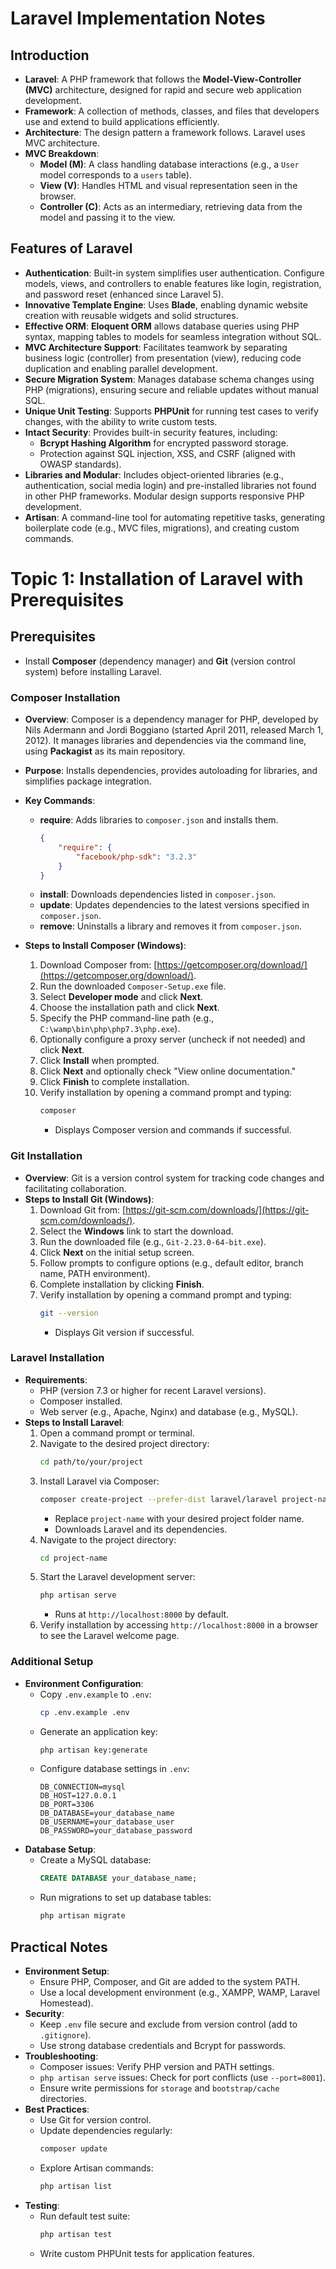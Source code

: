 # Laravel Implementation Notes

## Introduction
- **Laravel**: A PHP framework that follows the **Model-View-Controller (MVC)** architecture, designed for rapid and secure web application development.
- **Framework**: A collection of methods, classes, and files that developers use and extend to build applications efficiently.
- **Architecture**: The design pattern a framework follows. Laravel uses MVC architecture.
- **MVC Breakdown**:
  - **Model (M)**: A class handling database interactions (e.g., a `User` model corresponds to a `users` table).
  - **View (V)**: Handles HTML and visual representation seen in the browser.
  - **Controller (C)**: Acts as an intermediary, retrieving data from the model and passing it to the view.

## Features of Laravel
- **Authentication**: Built-in system simplifies user authentication. Configure models, views, and controllers to enable features like login, registration, and password reset (enhanced since Laravel 5).
- **Innovative Template Engine**: Uses **Blade**, enabling dynamic website creation with reusable widgets and solid structures.
- **Effective ORM**: **Eloquent ORM** allows database queries using PHP syntax, mapping tables to models for seamless integration without SQL.
- **MVC Architecture Support**: Facilitates teamwork by separating business logic (controller) from presentation (view), reducing code duplication and enabling parallel development.
- **Secure Migration System**: Manages database schema changes using PHP (migrations), ensuring secure and reliable updates without manual SQL.
- **Unique Unit Testing**: Supports **PHPUnit** for running test cases to verify changes, with the ability to write custom tests.
- **Intact Security**: Provides built-in security features, including:
  - **Bcrypt Hashing Algorithm** for encrypted password storage.
  - Protection against SQL injection, XSS, and CSRF (aligned with OWASP standards).
- **Libraries and Modular**: Includes object-oriented libraries (e.g., authentication, social media login) and pre-installed libraries not found in other PHP frameworks. Modular design supports responsive PHP development.
- **Artisan**: A command-line tool for automating repetitive tasks, generating boilerplate code (e.g., MVC files, migrations), and creating custom commands.

# Topic 1: Installation of Laravel with Prerequisites

## Prerequisites
- Install **Composer** (dependency manager) and **Git** (version control system) before installing Laravel.

### Composer Installation
- **Overview**: Composer is a dependency manager for PHP, developed by Nils Adermann and Jordi Boggiano (started April 2011, released March 1, 2012). It manages libraries and dependencies via the command line, using **Packagist** as its main repository.
- **Purpose**: Installs dependencies, provides autoloading for libraries, and simplifies package integration.
- **Key Commands**:
  - **require**: Adds libraries to `composer.json` and installs them.
    ```json
    {
        "require": {
            "facebook/php-sdk": "3.2.3"
        }
    }
    ```
  - **install**: Downloads dependencies listed in `composer.json`.
  - **update**: Updates dependencies to the latest versions specified in `composer.json`.
  - **remove**: Uninstalls a library and removes it from `composer.json`.

- **Steps to Install Composer (Windows)**:
  1. Download Composer from: [https://getcomposer.org/download/](https://getcomposer.org/download/).
  2. Run the downloaded `Composer-Setup.exe` file.
  3. Select **Developer mode** and click **Next**.
  4. Choose the installation path and click **Next**.
  5. Specify the PHP command-line path (e.g., `C:\wamp\bin\php\php7.3\php.exe`).
  6. Optionally configure a proxy server (uncheck if not needed) and click **Next**.
  7. Click **Install** when prompted.
  8. Click **Next** and optionally check "View online documentation."
  9. Click **Finish** to complete installation.
  10. Verify installation by opening a command prompt and typing:
      ```bash
      composer
      ```
      - Displays Composer version and commands if successful.

### Git Installation
- **Overview**: Git is a version control system for tracking code changes and facilitating collaboration.
- **Steps to Install Git (Windows)**:
  1. Download Git from: [https://git-scm.com/downloads/](https://git-scm.com/downloads/).
  2. Select the **Windows** link to start the download.
  3. Run the downloaded file (e.g., `Git-2.23.0-64-bit.exe`).
  4. Click **Next** on the initial setup screen.
  5. Follow prompts to configure options (e.g., default editor, branch name, PATH environment).
  6. Complete installation by clicking **Finish**.
  7. Verify installation by opening a command prompt and typing:
      ```bash
      git --version
      ```
      - Displays Git version if successful.

### Laravel Installation
- **Requirements**:
  - PHP (version 7.3 or higher for recent Laravel versions).
  - Composer installed.
  - Web server (e.g., Apache, Nginx) and database (e.g., MySQL).
- **Steps to Install Laravel**:
  1. Open a command prompt or terminal.
  2. Navigate to the desired project directory:
     ```bash
     cd path/to/your/project
     ```
  3. Install Laravel via Composer:
     ```bash
     composer create-project --prefer-dist laravel/laravel project-name
     ```
     - Replace `project-name` with your desired project folder name.
     - Downloads Laravel and its dependencies.
  4. Navigate to the project directory:
     ```bash
     cd project-name
     ```
  5. Start the Laravel development server:
     ```bash
     php artisan serve
     ```
     - Runs at `http://localhost:8000` by default.
  6. Verify installation by accessing `http://localhost:8000` in a browser to see the Laravel welcome page.

### Additional Setup
- **Environment Configuration**:
  - Copy `.env.example` to `.env`:
    ```bash
    cp .env.example .env
    ```
  - Generate an application key:
    ```bash
    php artisan key:generate
    ```
  - Configure database settings in `.env`:
    ```env
    DB_CONNECTION=mysql
    DB_HOST=127.0.0.1
    DB_PORT=3306
    DB_DATABASE=your_database_name
    DB_USERNAME=your_database_user
    DB_PASSWORD=your_database_password
    ```
- **Database Setup**:
  - Create a MySQL database:
    ```sql
    CREATE DATABASE your_database_name;
    ```
  - Run migrations to set up database tables:
    ```bash
    php artisan migrate
    ```

## Practical Notes
- **Environment Setup**:
  - Ensure PHP, Composer, and Git are added to the system PATH.
  - Use a local development environment (e.g., XAMPP, WAMP, Laravel Homestead).
- **Security**:
  - Keep `.env` file secure and exclude from version control (add to `.gitignore`).
  - Use strong database credentials and Bcrypt for passwords.
- **Troubleshooting**:
  - Composer issues: Verify PHP version and PATH settings.
  - `php artisan serve` issues: Check for port conflicts (use `--port=8001`).
  - Ensure write permissions for `storage` and `bootstrap/cache` directories.
- **Best Practices**:
  - Use Git for version control.
  - Update dependencies regularly:
    ```bash
    composer update
    ```
  - Explore Artisan commands:
    ```bash
    php artisan list
    ```
- **Testing**:
  - Run default test suite:
    ```bash
    php artisan test
    ```
  - Write custom PHPUnit tests for application features.